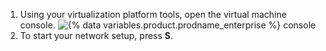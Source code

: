 1. Using your virtualization platform tools, open the virtual machine console.
   ![{% data variables.product.prodname_enterprise %} console](/assets/images/enterprise/network-configuration/virtual-machine-console.png)
2. To start your network setup, press **S**.
